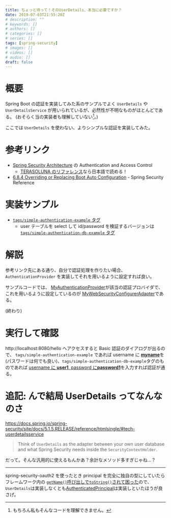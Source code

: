 ```yaml
---
title: ちょっと待って！そのUserDetails、本当に必要ですか？
date: 2019-07-03T21:55:20Z
# description: ""
# keywords: []
# authors: []
# categories: []
# series: []
tags: [spring-security]
# images: []
# videos: []
# audio: []
draft: false
---
```


# 概要

Spring Boot の認証を実装してみた系のサンプルでよく `UserDetails` や `UserDetailsService` が用いられているが、必然性が不明なものがほとんどである。
(おそらく当の実装者も理解していない[^1]。)

[^1]: もちろん私もそんなコードを理解できません。

ここでは `UserDetails` を使わない、よりシンプルな認証を実装してみた。

# 参考リンク

- [Spring Security Architecture](https://spring.io/guides/topicals/spring-security-architecture/) の Authentication and Access Control
  - [TERASOLUNA のリファレンス](http://terasolunaorg.github.io/guideline/5.5.1.RELEASE/ja/Security/Authentication.html#id3)なら日本語で読める！
- [6.8.4 Overriding or Replacing Boot Auto Configuration](https://docs.spring.io/spring-security/site/docs/5.1.5.RELEASE/reference/htmlsingle/#oauth2resourceserver-sansboot) - Spring Security Reference

# 実装サンプル

- [`tags/simple-authentication-example` タグ](https://github.com/yukihane/hello-java/tree/tags/simple-authentication-example/spring/spring-security-auth-example)
  - user テーブルを select して id/password を検証するバージョンは[`tags/simple-authentication-db-example` タグ](https://github.com/yukihane/hello-java/tree/tags/simple-authentication-db-example/spring/spring-security-auth-example)

# 解説

参考リンク先にある通り、自分で認証処理を作りたい場合、 `AuthenticationProvider` を実装してそれを用いるように設定すれば良い。

サンプルコードでは、 [MyAuthenticationProvider](https://github.com/yukihane/hello-java/blob/tags/simple-authentication-example/spring/spring-security-auth-example/src/main/java/com/github/yukihane/springsecurityauthexample/security/MyAuthenticationProvider.java)が該当の認証プロバイダで、これを用いるように設定しているのが [MyWebSecurityConfigurerAdapter](https://github.com/yukihane/hello-java/blob/tags/simple-authentication-example/spring/spring-security-auth-example/src/main/java/com/github/yukihane/springsecurityauthexample/config/MyWebSecurityConfigurerAdapter.java#L22)である。

(終わり)

# 実行して確認

http://localhost:8080/hello へアクセスすると Basic 認証のダイアログが出るので、 `tags/simple-authentication-example` であれば username に [**myname**](https://github.com/yukihane/hello-java/blob/tags/simple-authentication-example/spring/spring-security-auth-example/src/main/java/com/github/yukihane/springsecurityauthexample/security/MyAuthenticationProvider.java#L17)を(パスワードは何でも良い)、`tags/simple-authentication-db-example`タグのものであれば [username に **user1**, password に**password1**](https://github.com/yukihane/hello-java/blob/tags/simple-authentication-db-example/spring/spring-security-auth-example/src/main/resources/data.sql#L1)を入力すれば認証が通る。

# 追記: んで結局 UserDetails ってなんなのさ

https://docs.spring.io/spring-security/site/docs/5.1.5.RELEASE/reference/htmlsingle/#tech-userdetailsservice

> Think of `UserDetails` as the adapter between your own user database and what Spring Security needs inside the `SecurityContextHolder`.

だって。そんな汎用的に使えるもんかあ？余計なメソッド多すぎじゃね…？

---

spring-security-oauth2 を使ったとき principal を完全に独自の型にしていたらフレームワーク内の [`getName()`呼び出しで`toString()`されて困った](https://github.com/spring-projects/spring-security/blob/5.1.5.RELEASE/core/src/main/java/org/springframework/security/authentication/AbstractAuthenticationToken.java#L93)ので、`UserDetails`は実装しなくとも[AuthenticatedPrincipal](https://github.com/spring-projects/spring-security/blob/5.1.5.RELEASE/core/src/main/java/org/springframework/security/authentication/AbstractAuthenticationToken.java#L86)は実装しといたほうが良さげ。
